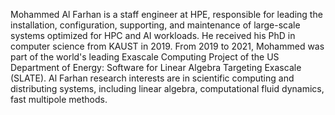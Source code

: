 Mohammed Al Farhan is a staff engineer at HPE, responsible for leading the
installation, configuration, supporting, and maintenance of large-scale systems
optimized for HPC and AI workloads. He received his PhD in computer science from
KAUST in 2019. From 2019 to 2021, Mohammed was part of the world's leading
Exascale Computing Project of the US Department of Energy: Software for Linear
Algebra Targeting Exascale (SLATE). Al Farhan research interests are in
scientific computing and distributing systems, including linear algebra,
computational fluid dynamics, fast multipole methods.
